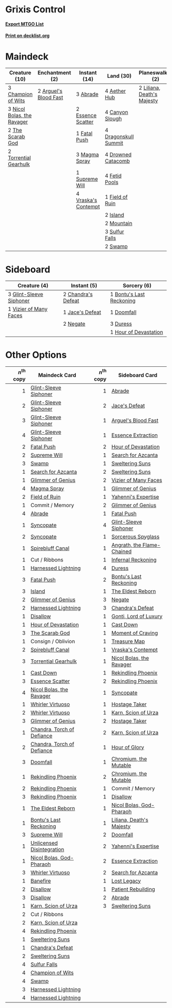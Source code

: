 # Grixis Control

#### [Export MTGO List](../collection/Grixis%20Control/Grixis%20Control.txt)
#### [Print on decklist.org](http://decklist.org/?deckmain=3%09Abrade%0A4%09Aether%20Hub%0A2%09Arguel's%20Blood%20Fast%0A4%09Canyon%20Slough%0A3%09Champion%20of%20Wits%0A2%09Doomfall%0A4%09Dragonskull%20Summit%0A4%09Drowned%20Catacomb%0A2%09Essence%20Scatter%0A1%09Fatal%20Push%0A4%09Fetid%20Pools%0A1%09Field%20of%20Ruin%0A2%09Island%0A2%09Liliana,%20Death's%20Majesty%0A3%09Magma%20Spray%0A2%09Mountain%0A3%09Nicol%20Bolas,%20the%20Ravager%0A3%09Sulfur%20Falls%0A1%09Supreme%20Will%0A2%09Swamp%0A2%09The%20Scarab%20God%0A2%09Torrential%20Gearhulk%0A4%09Vraska's%20Contempt&deckside=1%09Bontu's%20Last%20Reckoning%0A2%09Chandra's%20Defeat%0A1%09Doomfall%0A3%09Duress%0A3%09Glint-Sleeve%20Siphoner%0A1%09Hour%20of%20Devastation%0A1%09Jace's%20Defeat%0A2%09Negate%0A1%09Vizier%20of%20Many%20Faces)
# Maindeck

|                                            Creature (10)                                            |                                        Enchantment (2)                                         |                                         Instant (14)                                         |                                           Land (30)                                           |                                          Planeswalker (2)                                           |                                     Sorcery (2)                                     |
|-----------------------------------------------------------------------------------------------------|------------------------------------------------------------------------------------------------|----------------------------------------------------------------------------------------------|-----------------------------------------------------------------------------------------------|-----------------------------------------------------------------------------------------------------|-------------------------------------------------------------------------------------|
|3 [Champion of Wits](http://gatherer.wizards.com/Pages/Card/Details.aspx?multiverseid=430720)        |2 [Arguel's Blood Fast](http://gatherer.wizards.com/Pages/Card/Details.aspx?multiverseid=439316)|3 [Abrade](http://gatherer.wizards.com/Pages/Card/Details.aspx?multiverseid=430772)           |4 [Aether Hub](http://gatherer.wizards.com/Pages/Card/Details.aspx?multiverseid=417815)        |2 [Liliana, Death's Majesty](http://gatherer.wizards.com/Pages/Card/Details.aspx?multiverseid=426799)|2 [Doomfall](http://gatherer.wizards.com/Pages/Card/Details.aspx?multiverseid=430751)|
|3 [Nicol Bolas, the Ravager](http://gatherer.wizards.com/Pages/Card/Details.aspx?multiverseid=447354)|                                                                                                |2 [Essence Scatter](http://gatherer.wizards.com/Pages/Card/Details.aspx?multiverseid=438446)  |4 [Canyon Slough](http://gatherer.wizards.com/Pages/Card/Details.aspx?multiverseid=426941)     |                                                                                                     |                                                                                     |
|2 [The Scarab God](http://gatherer.wizards.com/Pages/Card/Details.aspx?multiverseid=430688)          |                                                                                                |1 [Fatal Push](http://gatherer.wizards.com/Pages/Card/Details.aspx?multiverseid=423724)       |4 [Dragonskull Summit](http://gatherer.wizards.com/Pages/Card/Details.aspx?multiverseid=420909)|                                                                                                     |                                                                                     |
|2 [Torrential Gearhulk](http://gatherer.wizards.com/Pages/Card/Details.aspx?multiverseid=420589)     |                                                                                                |3 [Magma Spray](http://gatherer.wizards.com/Pages/Card/Details.aspx?multiverseid=338470)      |4 [Drowned Catacomb](http://gatherer.wizards.com/Pages/Card/Details.aspx?multiverseid=430633)  |                                                                                                     |                                                                                     |
|                                                                                                     |                                                                                                |1 [Supreme Will](http://gatherer.wizards.com/Pages/Card/Details.aspx?multiverseid=430738)     |4 [Fetid Pools](http://gatherer.wizards.com/Pages/Card/Details.aspx?multiverseid=426945)       |                                                                                                     |                                                                                     |
|                                                                                                     |                                                                                                |4 [Vraska's Contempt](http://gatherer.wizards.com/Pages/Card/Details.aspx?multiverseid=435283)|1 [Field of Ruin](http://gatherer.wizards.com/Pages/Card/Details.aspx?multiverseid=435415)     |                                                                                                     |                                                                                     |
|                                                                                                     |                                                                                                |                                                                                              |2 [Island](http://gatherer.wizards.com/Pages/Card/Details.aspx?multiverseid=439602)            |                                                                                                     |                                                                                     |
|                                                                                                     |                                                                                                |                                                                                              |2 [Mountain](http://gatherer.wizards.com/Pages/Card/Details.aspx?multiverseid=439604)          |                                                                                                     |                                                                                     |
|                                                                                                     |                                                                                                |                                                                                              |3 [Sulfur Falls](http://gatherer.wizards.com/Pages/Card/Details.aspx?multiverseid=241987)      |                                                                                                     |                                                                                     |
|                                                                                                     |                                                                                                |                                                                                              |2 [Swamp](http://gatherer.wizards.com/Pages/Card/Details.aspx?multiverseid=439603)             |                                                                                                     |                                                                                     |


# Sideboard

|                                           Creature (4)                                           |                                         Instant (5)                                         |                                            Sorcery (6)                                            |
|--------------------------------------------------------------------------------------------------|---------------------------------------------------------------------------------------------|---------------------------------------------------------------------------------------------------|
|3 [Glint-Sleeve Siphoner](http://gatherer.wizards.com/Pages/Card/Details.aspx?multiverseid=423729)|2 [Chandra's Defeat](http://gatherer.wizards.com/Pages/Card/Details.aspx?multiverseid=430775)|1 [Bontu's Last Reckoning](http://gatherer.wizards.com/Pages/Card/Details.aspx?multiverseid=430749)|
|1 [Vizier of Many Faces](http://gatherer.wizards.com/Pages/Card/Details.aspx?multiverseid=426776) |1 [Jace's Defeat](http://gatherer.wizards.com/Pages/Card/Details.aspx?multiverseid=430727)   |1 [Doomfall](http://gatherer.wizards.com/Pages/Card/Details.aspx?multiverseid=430751)              |
|                                                                                                  |2 [Negate](http://gatherer.wizards.com/Pages/Card/Details.aspx?multiverseid=447135)          |3 [Duress](http://gatherer.wizards.com/Pages/Card/Details.aspx?multiverseid=270465)                |
|                                                                                                  |                                                                                             |1 [Hour of Devastation](http://gatherer.wizards.com/Pages/Card/Details.aspx?multiverseid=430786)   |


# Other Options

|*n*<sup>th</sup> copy|                                            Maindeck Card                                            |*n*<sup>th</sup> copy|                                           Sideboard Card                                            |
|--------------------:|-----------------------------------------------------------------------------------------------------|--------------------:|-----------------------------------------------------------------------------------------------------|
|                    1|[Glint-Sleeve Siphoner](http://gatherer.wizards.com/Pages/Card/Details.aspx?multiverseid=423729)     |                    1|[Abrade](http://gatherer.wizards.com/Pages/Card/Details.aspx?multiverseid=430772)                    |
|                    2|[Glint-Sleeve Siphoner](http://gatherer.wizards.com/Pages/Card/Details.aspx?multiverseid=423729)     |                    2|[Jace's Defeat](http://gatherer.wizards.com/Pages/Card/Details.aspx?multiverseid=430727)             |
|                    3|[Glint-Sleeve Siphoner](http://gatherer.wizards.com/Pages/Card/Details.aspx?multiverseid=423729)     |                    1|[Arguel's Blood Fast](http://gatherer.wizards.com/Pages/Card/Details.aspx?multiverseid=439316)       |
|                    4|[Glint-Sleeve Siphoner](http://gatherer.wizards.com/Pages/Card/Details.aspx?multiverseid=423729)     |                    1|[Essence Extraction](http://gatherer.wizards.com/Pages/Card/Details.aspx?multiverseid=417653)        |
|                    2|[Fatal Push](http://gatherer.wizards.com/Pages/Card/Details.aspx?multiverseid=423724)                |                    2|[Hour of Devastation](http://gatherer.wizards.com/Pages/Card/Details.aspx?multiverseid=430786)       |
|                    2|[Supreme Will](http://gatherer.wizards.com/Pages/Card/Details.aspx?multiverseid=430738)              |                    1|[Search for Azcanta](http://gatherer.wizards.com/Pages/Card/Details.aspx?multiverseid=435226)        |
|                    3|[Swamp](http://gatherer.wizards.com/Pages/Card/Details.aspx?multiverseid=439603)                     |                    1|[Sweltering Suns](http://gatherer.wizards.com/Pages/Card/Details.aspx?multiverseid=426851)           |
|                    1|[Search for Azcanta](http://gatherer.wizards.com/Pages/Card/Details.aspx?multiverseid=435226)        |                    2|[Sweltering Suns](http://gatherer.wizards.com/Pages/Card/Details.aspx?multiverseid=426851)           |
|                    1|[Glimmer of Genius](http://gatherer.wizards.com/Pages/Card/Details.aspx?multiverseid=417622)         |                    2|[Vizier of Many Faces](http://gatherer.wizards.com/Pages/Card/Details.aspx?multiverseid=426776)      |
|                    4|[Magma Spray](http://gatherer.wizards.com/Pages/Card/Details.aspx?multiverseid=338470)               |                    1|[Glimmer of Genius](http://gatherer.wizards.com/Pages/Card/Details.aspx?multiverseid=417622)         |
|                    2|[Field of Ruin](http://gatherer.wizards.com/Pages/Card/Details.aspx?multiverseid=435415)             |                    1|[Yahenni's Expertise](http://gatherer.wizards.com/Pages/Card/Details.aspx?multiverseid=423742)       |
|                    1|Commit / Memory                                                                                      |                    2|[Glimmer of Genius](http://gatherer.wizards.com/Pages/Card/Details.aspx?multiverseid=417622)         |
|                    4|[Abrade](http://gatherer.wizards.com/Pages/Card/Details.aspx?multiverseid=430772)                    |                    1|[Fatal Push](http://gatherer.wizards.com/Pages/Card/Details.aspx?multiverseid=423724)                |
|                    1|[Syncopate](http://gatherer.wizards.com/Pages/Card/Details.aspx?multiverseid=270369)                 |                    4|[Glint-Sleeve Siphoner](http://gatherer.wizards.com/Pages/Card/Details.aspx?multiverseid=423729)     |
|                    2|[Syncopate](http://gatherer.wizards.com/Pages/Card/Details.aspx?multiverseid=270369)                 |                    1|[Sorcerous Spyglass](http://gatherer.wizards.com/Pages/Card/Details.aspx?multiverseid=435407)        |
|                    1|[Spirebluff Canal](http://gatherer.wizards.com/Pages/Card/Details.aspx?multiverseid=417822)          |                    1|[Angrath, the Flame-Chained](http://gatherer.wizards.com/Pages/Card/Details.aspx?multiverseid=439809)|
|                    1|Cut / Ribbons                                                                                        |                    1|[Infernal Reckoning](http://gatherer.wizards.com/Pages/Card/Details.aspx?multiverseid=447238)        |
|                    1|[Harnessed Lightning](http://gatherer.wizards.com/Pages/Card/Details.aspx?multiverseid=417690)       |                    4|[Duress](http://gatherer.wizards.com/Pages/Card/Details.aspx?multiverseid=270465)                    |
|                    3|[Fatal Push](http://gatherer.wizards.com/Pages/Card/Details.aspx?multiverseid=423724)                |                    2|[Bontu's Last Reckoning](http://gatherer.wizards.com/Pages/Card/Details.aspx?multiverseid=430749)    |
|                    3|[Island](http://gatherer.wizards.com/Pages/Card/Details.aspx?multiverseid=439602)                    |                    1|[The Eldest Reborn](http://gatherer.wizards.com/Pages/Card/Details.aspx?multiverseid=442978)         |
|                    2|[Glimmer of Genius](http://gatherer.wizards.com/Pages/Card/Details.aspx?multiverseid=417622)         |                    3|[Negate](http://gatherer.wizards.com/Pages/Card/Details.aspx?multiverseid=447135)                    |
|                    2|[Harnessed Lightning](http://gatherer.wizards.com/Pages/Card/Details.aspx?multiverseid=417690)       |                    3|[Chandra's Defeat](http://gatherer.wizards.com/Pages/Card/Details.aspx?multiverseid=430775)          |
|                    1|[Disallow](http://gatherer.wizards.com/Pages/Card/Details.aspx?multiverseid=423698)                  |                    1|[Gonti, Lord of Luxury](http://gatherer.wizards.com/Pages/Card/Details.aspx?multiverseid=417657)     |
|                    1|[Hour of Devastation](http://gatherer.wizards.com/Pages/Card/Details.aspx?multiverseid=430786)       |                    1|[Cast Down](http://gatherer.wizards.com/Pages/Card/Details.aspx?multiverseid=442969)                 |
|                    3|[The Scarab God](http://gatherer.wizards.com/Pages/Card/Details.aspx?multiverseid=430688)            |                    1|[Moment of Craving](http://gatherer.wizards.com/Pages/Card/Details.aspx?multiverseid=439736)         |
|                    1|Consign / Oblivion                                                                                   |                    1|[Treasure Map](http://gatherer.wizards.com/Pages/Card/Details.aspx?multiverseid=435410)              |
|                    2|[Spirebluff Canal](http://gatherer.wizards.com/Pages/Card/Details.aspx?multiverseid=417822)          |                    1|[Vraska's Contempt](http://gatherer.wizards.com/Pages/Card/Details.aspx?multiverseid=435283)         |
|                    3|[Torrential Gearhulk](http://gatherer.wizards.com/Pages/Card/Details.aspx?multiverseid=420589)       |                    1|[Nicol Bolas, the Ravager](http://gatherer.wizards.com/Pages/Card/Details.aspx?multiverseid=447354)  |
|                    1|[Cast Down](http://gatherer.wizards.com/Pages/Card/Details.aspx?multiverseid=442969)                 |                    1|[Rekindling Phoenix](http://gatherer.wizards.com/Pages/Card/Details.aspx?multiverseid=439768)        |
|                    3|[Essence Scatter](http://gatherer.wizards.com/Pages/Card/Details.aspx?multiverseid=438446)           |                    2|[Rekindling Phoenix](http://gatherer.wizards.com/Pages/Card/Details.aspx?multiverseid=439768)        |
|                    4|[Nicol Bolas, the Ravager](http://gatherer.wizards.com/Pages/Card/Details.aspx?multiverseid=447354)  |                    1|[Syncopate](http://gatherer.wizards.com/Pages/Card/Details.aspx?multiverseid=270369)                 |
|                    1|[Whirler Virtuoso](http://gatherer.wizards.com/Pages/Card/Details.aspx?multiverseid=417763)          |                    1|[Hostage Taker](http://gatherer.wizards.com/Pages/Card/Details.aspx?multiverseid=435379)             |
|                    2|[Whirler Virtuoso](http://gatherer.wizards.com/Pages/Card/Details.aspx?multiverseid=417763)          |                    1|[Karn, Scion of Urza](http://gatherer.wizards.com/Pages/Card/Details.aspx?multiverseid=442889)       |
|                    3|[Glimmer of Genius](http://gatherer.wizards.com/Pages/Card/Details.aspx?multiverseid=417622)         |                    2|[Hostage Taker](http://gatherer.wizards.com/Pages/Card/Details.aspx?multiverseid=435379)             |
|                    1|[Chandra, Torch of Defiance](http://gatherer.wizards.com/Pages/Card/Details.aspx?multiverseid=417683)|                    2|[Karn, Scion of Urza](http://gatherer.wizards.com/Pages/Card/Details.aspx?multiverseid=442889)       |
|                    2|[Chandra, Torch of Defiance](http://gatherer.wizards.com/Pages/Card/Details.aspx?multiverseid=417683)|                    1|[Hour of Glory](http://gatherer.wizards.com/Pages/Card/Details.aspx?multiverseid=430754)             |
|                    3|[Doomfall](http://gatherer.wizards.com/Pages/Card/Details.aspx?multiverseid=430751)                  |                    1|[Chromium, the Mutable](http://gatherer.wizards.com/Pages/Card/Details.aspx?multiverseid=447350)     |
|                    1|[Rekindling Phoenix](http://gatherer.wizards.com/Pages/Card/Details.aspx?multiverseid=439768)        |                    2|[Chromium, the Mutable](http://gatherer.wizards.com/Pages/Card/Details.aspx?multiverseid=447350)     |
|                    2|[Rekindling Phoenix](http://gatherer.wizards.com/Pages/Card/Details.aspx?multiverseid=439768)        |                    1|Commit / Memory                                                                                      |
|                    3|[Rekindling Phoenix](http://gatherer.wizards.com/Pages/Card/Details.aspx?multiverseid=439768)        |                    1|[Disallow](http://gatherer.wizards.com/Pages/Card/Details.aspx?multiverseid=423698)                  |
|                    1|[The Eldest Reborn](http://gatherer.wizards.com/Pages/Card/Details.aspx?multiverseid=442978)         |                    1|[Nicol Bolas, God-Pharaoh](http://gatherer.wizards.com/Pages/Card/Details.aspx?multiverseid=430829)  |
|                    1|[Bontu's Last Reckoning](http://gatherer.wizards.com/Pages/Card/Details.aspx?multiverseid=430749)    |                    1|[Liliana, Death's Majesty](http://gatherer.wizards.com/Pages/Card/Details.aspx?multiverseid=426799)  |
|                    3|[Supreme Will](http://gatherer.wizards.com/Pages/Card/Details.aspx?multiverseid=430738)              |                    2|[Doomfall](http://gatherer.wizards.com/Pages/Card/Details.aspx?multiverseid=430751)                  |
|                    1|[Unlicensed Disintegration](http://gatherer.wizards.com/Pages/Card/Details.aspx?multiverseid=417760) |                    2|[Yahenni's Expertise](http://gatherer.wizards.com/Pages/Card/Details.aspx?multiverseid=423742)       |
|                    1|[Nicol Bolas, God-Pharaoh](http://gatherer.wizards.com/Pages/Card/Details.aspx?multiverseid=430829)  |                    2|[Essence Extraction](http://gatherer.wizards.com/Pages/Card/Details.aspx?multiverseid=417653)        |
|                    3|[Whirler Virtuoso](http://gatherer.wizards.com/Pages/Card/Details.aspx?multiverseid=417763)          |                    2|[Search for Azcanta](http://gatherer.wizards.com/Pages/Card/Details.aspx?multiverseid=435226)        |
|                    1|[Banefire](http://gatherer.wizards.com/Pages/Card/Details.aspx?multiverseid=397676)                  |                    1|[Lost Legacy](http://gatherer.wizards.com/Pages/Card/Details.aspx?multiverseid=417661)               |
|                    2|[Disallow](http://gatherer.wizards.com/Pages/Card/Details.aspx?multiverseid=423698)                  |                    1|[Patient Rebuilding](http://gatherer.wizards.com/Pages/Card/Details.aspx?multiverseid=447203)        |
|                    3|[Disallow](http://gatherer.wizards.com/Pages/Card/Details.aspx?multiverseid=423698)                  |                    2|[Abrade](http://gatherer.wizards.com/Pages/Card/Details.aspx?multiverseid=430772)                    |
|                    1|[Karn, Scion of Urza](http://gatherer.wizards.com/Pages/Card/Details.aspx?multiverseid=442889)       |                    3|[Sweltering Suns](http://gatherer.wizards.com/Pages/Card/Details.aspx?multiverseid=426851)           |
|                    2|Cut / Ribbons                                                                                        |                     |                                                                                                     |
|                    2|[Karn, Scion of Urza](http://gatherer.wizards.com/Pages/Card/Details.aspx?multiverseid=442889)       |                     |                                                                                                     |
|                    4|[Rekindling Phoenix](http://gatherer.wizards.com/Pages/Card/Details.aspx?multiverseid=439768)        |                     |                                                                                                     |
|                    1|[Sweltering Suns](http://gatherer.wizards.com/Pages/Card/Details.aspx?multiverseid=426851)           |                     |                                                                                                     |
|                    1|[Chandra's Defeat](http://gatherer.wizards.com/Pages/Card/Details.aspx?multiverseid=430775)          |                     |                                                                                                     |
|                    2|[Sweltering Suns](http://gatherer.wizards.com/Pages/Card/Details.aspx?multiverseid=426851)           |                     |                                                                                                     |
|                    4|[Sulfur Falls](http://gatherer.wizards.com/Pages/Card/Details.aspx?multiverseid=241987)              |                     |                                                                                                     |
|                    4|[Champion of Wits](http://gatherer.wizards.com/Pages/Card/Details.aspx?multiverseid=430720)          |                     |                                                                                                     |
|                    4|[Swamp](http://gatherer.wizards.com/Pages/Card/Details.aspx?multiverseid=439603)                     |                     |                                                                                                     |
|                    3|[Harnessed Lightning](http://gatherer.wizards.com/Pages/Card/Details.aspx?multiverseid=417690)       |                     |                                                                                                     |
|                    4|[Harnessed Lightning](http://gatherer.wizards.com/Pages/Card/Details.aspx?multiverseid=417690)       |                     |                                                                                                     |

